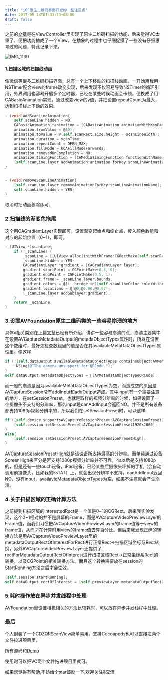 ```yaml
---
title: "iOS原生二维码界面开发的一些注意点"
date: 2017-05-14T01:33:13+08:00
draft: false
---
```


之前的[文章](https://nemocdz.github.io/My-blog/post/ios%E5%AE%9E%E7%8E%B0%E5%8E%9F%E7%94%9F%E7%9A%84%E4%BA%8C%E7%BB%B4%E7%A0%81%E6%89%AB%E6%8F%8F%E7%95%8C%E9%9D%A2/)是在ViewController里实现了原生二维码扫描的功能，后来觉得VC太重了，便把功能抽成了一个View，在抽象的过程中也仔细捉摸了一些没有仔细思考过的问题，特此记录下来。

<!--more-->

![IMG_1130](http://ww4.sinaimg.cn/large/006tNbRwly1ffk93o9dj4j30ku112afv.jpg)

#### 1.扫描区域的扫描线动画

像微信等很多二维码扫描界面，总有一个上下移动的扫描线动画。一开始用我用NSTimer配合view的frame改变实现，后来发现不仅容易导致NSTimer的循环引用，外界调用也容易开启多个定时器，已经在某些时候动画会卡顿。便换成了用CABasicAnimation实现，通过改变view的y值，并把设置repeatCount为最大，达到扫描线上下动的效果。

```objective-c
- (void)addScanLineAnimation{
    self.scanLine.hidden = NO;
    CABasicAnimation *animation = [CABasicAnimation animationWithKeyPath:@"transform.translation.y"];
    animation.fromValue = @(0);
    animation.toValue = @(self.scanRect.size.height - scanLineWidth);
    animation.duration = scanTime;
    animation.repeatCount = OPEN_MAX;
    animation.fillMode = kCAFillModeForwards;
    animation.removedOnCompletion = NO;
    animation.timingFunction = [CAMediaTimingFunction functionWithName:kCAMediaTimingFunctionEaseInEaseOut];
    [self.scanLine.layer addAnimation:animation forKey:scanLineAnimationName];
}


- (void)removeScanLineAnimation{
    [self.scanLine.layer removeAnimationForKey:scanLineAnimationName];
    self.scanLine.hidden = YES;
}
```

取消时把动画移除即可。

### 2.扫描线的渐变色拖尾

这个用CAGradientLayer实现即可，设置渐变起始点和终止点，传入颜色数组和对应的起始位置（0~1），即可。

```objective-c
- (UIView *)scanLine{
    if (!_scanLine) {
        _scanLine = [[UIView alloc]initWithFrame:CGRectMake(self.scanRect.origin.x,self.scanRect.origin.y, self.scanRect.size.width, scanLineWidth)];
        _scanLine.hidden = YES;
        CAGradientLayer *gradient = [CAGradientLayer layer];
        gradient.startPoint = CGPointMake(0.5, 0);
        gradient.endPoint = CGPointMake(0.5, 1);
        gradient.frame = _scanLine.layer.bounds;
        gradient.colors = @[(__bridge id)[self.scanLineColor colorWithAlphaComponent:0].CGColor,(__bridge id)[self.scanLineColor colorWithAlphaComponent:0.4f].CGColor,(__bridge id)self.scanLineColor.CGColor];
        gradient.locations = @[@0,@0.96,@0.97];
        [_scanLine.layer addSublayer:gradient];
    }
    return _scanLine;
}
```

### 3.设置AVFoundation原生二维码类的一些容易崩溃的地方

具体x相关类别在上篇[文章](http://www.jianshu.com/p/ad7827a8a0e6)已经有所介绍，讲讲一些容易崩溃的点，崩溃主要集中在设置AVCaptureMetadataOutput的metadaObjectTypes属性时，所以在设置这个数组时，最好先检查数组里的值是否在其availableMetaDataObjectTypes属性里。像这样

```objective-c
if (![self.dataOutput.availableMetadataObjectTypes containsObject:AVMetadataObjectTypeQRCode]) {
     NSLog(@"The camera unsupport for QRCode.");
}
self.dataOutput.metadataObjectTypes = @[AVMetadataObjectTypeQRCode];
```

而一般的崩溃是因为availableMetaDataObjectTypes为空，而造成空的原因是AVCaptureSession没有addInput和addOutput造成。其中input有一个需要注意的地方，在setSessionPreset，也就是取样的视频分辨率的时候，如果设置了一个摄像头不支持的分辨率，那么input是canAddInput会返回NO。并不是所有设备都支持1080p视频分辨率的，所以我们在setSessionPreset时，可以这样

```objective-c
if ([self.device supportsAVCaptureSessionPreset:AVCaptureSessionPreset1920x1080]) {
    [self.session setSessionPreset:AVCaptureSessionPreset1920x1080];
}
else{
    [self.session setSessionPreset:AVCaptureSessionPresetHigh];
}    
```

AVCaptureSessionPresetHigh就是该设备所支持最高的分辨率。而单纯通过设备ScreenHigh来区分是否支持1080p视频分辨率并不可靠，4s以后是支持1080p的，但是还有一些touch设备，iPad设备，已经某些后摄像头坏掉的手机（会自动调用前摄像头，比如我的5sTAT）上，就会出现分辨率不支持，canAddInput返回NO，没有input，availavleMetadataObjectTypes为空，如果不注意就会产生崩溃。

### 4.关于扫描区域的正确计算方法

之前提到扫描区域的interestedRect是一个值是0~1的CGRect，后来我实验发现，这个0~1相对的并不是屏幕的Frame，而是AVCaptureVideoPreviewLayer的Frame值，而我们习惯把AVCaptureVideoPreviewLayer的frame值等于view的frame值，从而才在计算时用view的frame值去算百分比。但后来我发现正确的转换方法是用AVCaptureVideoPreviewLayer里的metadataOutputRectOfInterestForRect进行正常Rect->扫描区域坐标系Rect转换，另外AVCaptureVideoPreviewLayer还提供了rectForMetadataOutputRectOfInterest进行扫描区域Rect->正常坐标系Rect的转换，以及CGPoint的相关转换方法。而且这个转换需要放在session的StartRunning方法之后才会生效。

```objective-c
[self.session startRunning];
self.dataOutput.rectOfInterest = [self.previewLayer metadataOutputRectOfInterestForRect:self.scanRect];
```

### 5.耗时操作放在异步并发线程中处理

AVFoundation里设置相机相关的方法比较耗时，可以放在异步并发线程中处理。

### 最后

个人封装了一个CDZQRScanView简单易用。支持Cocoapods也可以直接把两个文件拉进项目里。

所有源码和[Demo](https://github.com/Nemocdz/CDZQRScanView)

使用时可以把VC两个文件拖进项目里就可。

如果您觉得有帮助,不妨给个star鼓励一下,欢迎关注&交流

